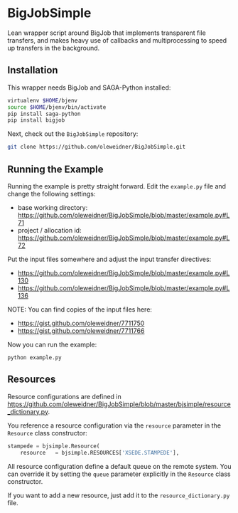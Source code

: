 BigJobSimple
============

Lean wrapper script around BigJob that implements transparent file transfers, 
and makes heavy use of callbacks and multiprocessing to speed up transfers in the background. 


Installation
------------

This wrapper needs BigJob and SAGA-Python installed:

```bash
virtualenv $HOME/bjenv
source $HOME/bjenv/bin/activate
pip install saga-python
pip install bigjob
```

Next, check out the `BigJobSimple` repository:

```bash
git clone https://github.com/oleweidner/BigJobSimple.git
```

Running the Example
-------------------

Running the example is pretty straight forward. Edit the `example.py` file 
and change the following settings:

* base working directory: https://github.com/oleweidner/BigJobSimple/blob/master/example.py#L71
* project / allocation id: https://github.com/oleweidner/BigJobSimple/blob/master/example.py#L72

Put the input files somewhere and adjust the input transfer directives:

* https://github.com/oleweidner/BigJobSimple/blob/master/example.py#L130
* https://github.com/oleweidner/BigJobSimple/blob/master/example.py#L136

NOTE: You can find copies of the input files here:

* https://gist.github.com/oleweidner/7711750
* https://gist.github.com/oleweidner/7711766
    
Now you can run the example:

    python example.py

Resources
---------

Resource configurations are defined in https://github.com/oleweidner/BigJobSimple/blob/master/bjsimple/resource_dictionary.py.

You reference a resource configuration via the `resource` parameter in the `Resource` class constructor:

```python
stampede = bjsimple.Resource(
    resource   = bjsimple.RESOURCES['XSEDE.STAMPEDE'], 
```

All resource configuration define a default queue on the remote system. You can override it by setting the  `queue` parameter explicitly in the `Resource` class constructor.

If you want to add a new resource, just add it to the `resource_dictionary.py` file.
